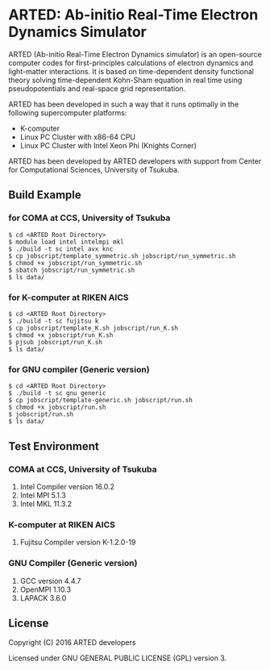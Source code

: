 # ARTED: Ab-initio Real-Time Electron Dynamics Simulator

ARTED (Ab-initio Real-Time Electron Dynamics simulator) is an open-source
computer codes for first-principles calculations of electron dynamics and
light-matter interactions. It is based on time-dependent density functional theory
solving time-dependent Kohn-Sham equation in real time using pseudopotentials
and real-space grid representation.

ARTED has been developed in such a way that it runs
optimally in the following supercomputer platforms:

- K-computer
- Linux PC Cluster with x86-64 CPU
- Linux PC Cluster with Intel Xeon Phi (Knights Corner)

ARTED has been developed by ARTED developers with support from
Center for Computational Sciences, University of Tsukuba.


## Build Example

### for COMA at CCS, University of Tsukuba
    $ cd <ARTED Root Directory>
    $ module load intel intelmpi mkl
    $ ./build -t sc intel avx knc
    $ cp jobscript/template_symmetric.sh jobscript/run_symmetric.sh
    $ chmod +x jobscript/run_symmetric.sh
    $ sbatch jobscript/run_symmetric.sh
    $ ls data/

### for K-computer at RIKEN AICS
    $ cd <ARTED Root Directory>
    $ ./build -t sc fujitsu k
    $ cp jobscript/template_K.sh jobscript/run_K.sh
    $ chmod +x jobscript/run_K.sh
    $ pjsub jobscript/run_K.sh
    $ ls data/

### for GNU compiler (Generic version)
    $ cd <ARTED Root Directory>
    $ ./build -t sc gnu generic
    $ cp jobscript/template-generic.sh jobscript/run.sh
    $ chmod +x jobscript/run.sh
    $ jobscript/run.sh
    $ ls data/

## Test Environment

### COMA at CCS, University of Tsukuba

1. Intel Compiler version 16.0.2
2. Intel MPI 5.1.3
3. Intel MKL 11.3.2

### K-computer at RIKEN AICS

1. Fujitsu Compiler version K-1.2.0-19

### GNU Compiler (Generic version)

1. GCC version 4.4.7
2. OpenMPI 1.10.3
3. LAPACK 3.6.0

## License

Copyright (C) 2016  ARTED developers

Licensed under GNU GENERAL PUBLIC LICENSE (GPL) version 3.

